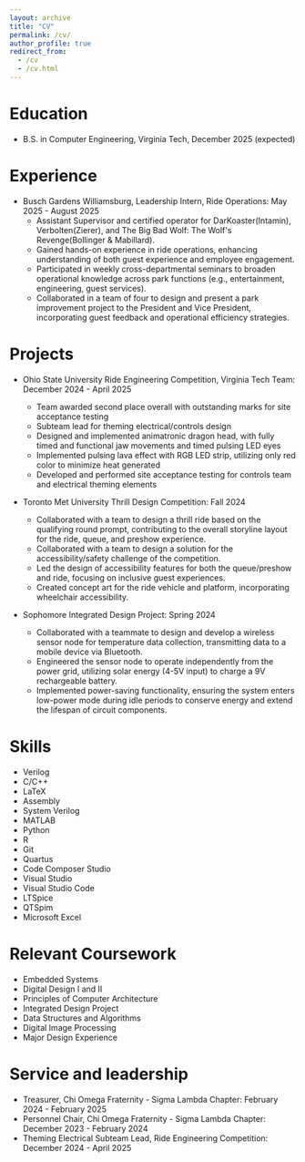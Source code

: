 ```yaml
---
layout: archive
title: "CV"
permalink: /cv/
author_profile: true
redirect_from:
  - /cv
  - /cv.html
---
```


Education
======
* B.S. in Computer Engineering, Virginia Tech, December 2025 (expected)

Experience
======

* Busch Gardens Williamsburg, Leadership Intern, Ride Operations: May 2025 - August 2025
  * Assistant Supervisor and certified operator for DarKoaster(Intamin), Verbolten(Zierer), and The Big Bad Wolf: The Wolf's Revenge(Bollinger & Mabillard).
  * Gained hands-on experience in ride operations, enhancing understanding of both guest experience and employee engagement.
  * Participated in weekly cross-departmental seminars to broaden operational knowledge across park functions (e.g., entertainment, engineering, guest services).
  * Collaborated in a team of four to design and present a park improvement project to the President and Vice President, incorporating guest feedback and operational efficiency strategies.

Projects
======
 
* Ohio State University Ride Engineering Competition, Virginia Tech Team: December 2024 - April 2025
  * Team awarded second place overall with outstanding marks for site acceptance testing
  * Subteam lead for theming electrical/controls design
  * Designed and implemented animatronic dragon head, with fully timed and functional jaw movements and timed pulsing LED eyes
  * Implemented pulsing lava effect with RGB LED strip, utilizing only red color to minimize heat generated
  * Developed and performed site acceptance testing for controls team and electrical theming elements

* Toronto Met University Thrill Design Competition: Fall 2024
  * Collaborated with a team to design a thrill ride based on the qualifying round prompt, contributing to the overall storyline layout for the ride, queue, and preshow experience.
  * Collaborated with a team to design a solution for the accessibility/safety challenge of the competition.
  * Led the design of accessibility features for both the queue/preshow and ride, focusing on inclusive guest experiences.
  * Created concept art for the ride vehicle and platform, incorporating wheelchair accessibility.

* Sophomore Integrated Design Project: Spring 2024
  * Collaborated with a teammate to design and develop a wireless sensor node for temperature data collection, transmitting data to a mobile device via Bluetooth.
  * Engineered the sensor node to operate independently from the power grid, utilizing solar energy (4-5V input) to charge a 9V rechargeable battery.
  * Implemented power-saving functionality, ensuring the system enters low-power mode during idle periods to conserve energy and extend the lifespan of circuit components.
  
Skills
======
* Verilog
* C/C++
* LaTeX
* Assembly
* System Verilog
* MATLAB
* Python
* R
* Git
* Quartus
* Code Composer Studio
* Visual Studio
* Visual Studio Code
* LTSpice
* QTSpim
* Microsoft Excel

Relevant Coursework
======
* Embedded Systems
* Digital Design I and II
* Principles of Computer Architecture
* Integrated Design Project
* Data Structures and Algorithms
* Digital Image Processing
* Major Design Experience


  
Service and leadership
======
* Treasurer, Chi Omega Fraternity - Sigma Lambda Chapter: February 2024 - February 2025
* Personnel Chair, Chi Omega Fraternity - Sigma Lambda Chapter: December 2023 - February 2024
* Theming Electrical Subteam Lead, Ride Engineering Competition: December 2024 - April 2025
